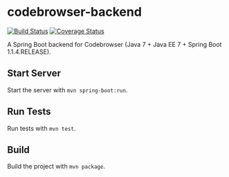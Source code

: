 codebrowser-backend
================

[![Build Status](https://travis-ci.org/kesapojat/codebrowser-backend.svg?branch=master)](https://travis-ci.org/kesapojat/codebrowser-backend/)
[![Coverage Status](https://img.shields.io/coveralls/kesapojat/codebrowser-backend.svg)](https://coveralls.io/r/kesapojat/codebrowser-backend/)

A Spring Boot backend for Codebrowser (Java 7 + Java EE 7 + Spring Boot 1.1.4.RELEASE).

## Start Server

Start the server with `mvn spring-boot:run`.

## Run Tests

Run tests with `mvn test`.

## Build

Build the project with `mvn package`.
